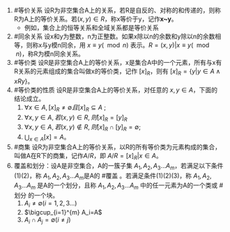 1. #等价关系 设R为非空集合A上的关系，若R是自反的、对称的和传递的，则称R为A上的等价关系。若$(x,y)\in R$，称x等价于y，记作**x~y**。
	- 例如，集合上的恒等关系和全域关系都是等价关系
2. #同余关系 设x和y为整数，n为正整数。如果x除以n的余数和y除以n的余数相等，则称x与y模n同余，用 $x\equiv y(\mod n)$ 表示。$R={(x,y)|x\equiv y(\mod n)}$，称R为模n同余关系。
3. #等价类 设R是非空集合A上的等价关系，x是集合A中的一个元素，所有与x有R关系的元素组成的集合叫做x的等价类，记作 $[x]_R$，则有 $[x]_R=\{y|y\in A\land xRy\}$。
4. #等价类的性质 设R是非空集合A上的等价关系，对任意的 $x,y\in A$，下面的结论成立。
	1. $\forall x\in A,[x]_R\ne \emptyset 且 [x]_R\subseteq A$ ;
	2. $\forall x,y\in A, 若(x,y)\in R,则[x]_R=[y]_R$
	3. $\forall x,y \in A,若(x,y)\notin R,则[x]_R\cap [y]_R=\emptyset$;
	4. $\bigcup_{x\in A}[x]=A$。
5. #商集 设R为非空集合A上的等价关系，以R的所有等价类为元素构成的集合，叫做A在R下的商集，记作$A/R$，即 $A/R={[x]_R|x\in A}$。
6. 覆盖和划分：设A是非空集合，A的一簇子集 $A_1,A_2,A_3...A_m$，若满足以下条件(1)(2)，称 ${A_1,A_2,A_3...A_m}$是A的 #覆盖 。若满足条件(1)(2)(3)，称 ${A_1,A_2,A_3...A_m}$ 是A的一个划分，且称 ${A_1,A_2,A_3...A_m}$ 中的任一元素为A的一个类或 #划分 的一个块。
	1. $A_i\ne \emptyset (i=1,2,3...)$
	2. $\bigcup_{i=1}^{m} A_i=A$
	3. $A_i\cap A_j=\emptyset(i\ne j)$

